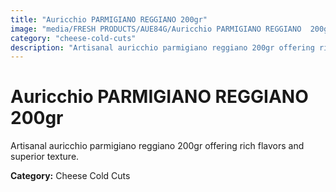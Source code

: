 ```yaml
---
title: "Auricchio PARMIGIANO REGGIANO 200gr"
image: "media/FRESH PRODUCTS/AUE84G/Auricchio PARMIGIANO REGGIANO  200gr.jpg"
category: "cheese-cold-cuts"
description: "Artisanal auricchio parmigiano reggiano 200gr offering rich flavors and superior texture."
---
```


# Auricchio PARMIGIANO REGGIANO 200gr

Artisanal auricchio parmigiano reggiano 200gr offering rich flavors and superior texture.

**Category:** Cheese Cold Cuts
